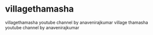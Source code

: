 # villagethamasha
villagethamasha youtube channel by anavenirajkumar village thamasha youtube channel by anavenirajkumar
